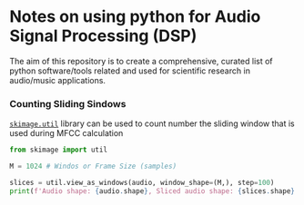 # Notes on using python for Audio Signal Processing (DSP)

The aim of this repository is to create a comprehensive, curated list of python software/tools related and used for scientific research in audio/music applications.


### Counting Sliding Sindows

[``skimage.util``](https://scikit-image.org/docs/dev/api/skimage.util.html?highlight=view_as_windows#skimage.util.view_as_windows) library can be used to count number the sliding window that is used during MFCC calculation

```python
from skimage import util

M = 1024 # Windos or Frame Size (samples)

slices = util.view_as_windows(audio, window_shape=(M,), step=100)
print(f'Audio shape: {audio.shape}, Sliced audio shape: {slices.shape}')
```

